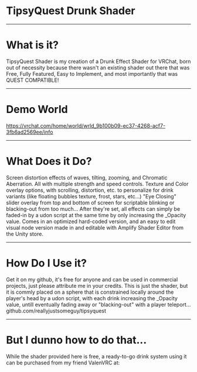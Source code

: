 # TipsyQuest Drunk Shader

------------------

# What is it? 
TipsyQuest Shader is my creation of a Drunk Effect Shader for VRChat, born out of necessity because there wasn't an existing shader out there that was Free, Fully Featured, Easy to Implement, and most importantly that was QUEST COMPATIBLE!

------------------

# Demo World
https://vrchat.com/home/world/wrld_9b100b09-ec37-4268-acf7-3fb6ad2569ee/info

------------------

# What Does it Do?
Screen distortion effects of waves, tilting, zooming, and Chromatic Aberration. All with multiple strength and speed controls.
Texture and Color overlay options, with scrolling, distortion, etc. to personalize for drink variants (like floating bubbles texture, frost, stars, etc...)
"Eye Closing" slider overlay from top and bottom of screen for scriptable blinking or blacking-out from too much...
After they're set, all effects can simply be faded-in by a udon script at the same time by only increasing the _Opacity value.
Comes in an optimized hard-coded version, and an easy to edit visual node version made in and editable with Amplify Shader Editor from the Unity store.

------------------

# How Do I Use it?
Get it on my github, it's free for anyone and can be used in commercial projects, just please attribute me in your credits. This is just the shader, but it is commly placed on a sphere that is constrained locally around the player's head by a udon script, with each drink increasing the _Opacity value, untill eventually fading away or "blacking-out" with a player teleport...
github.com/reallyjustsomeguy/tipsyquest

------------------

# But I dunno how to do that...
While the shader provided here is free, a ready-to-go drink system using it can be purchased from my friend ValenVRC at:
